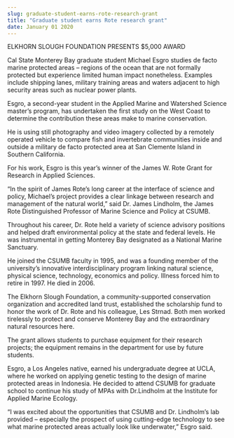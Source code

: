 ```yaml
---
slug: graduate-student-earns-rote-research-grant
title: "Graduate student earns Rote research grant"
date: January 01 2020
---
```


<p>ELKHORN SLOUGH FOUNDATION PRESENTS $5,000 AWARD</p><p>Cal State Monterey Bay graduate student Michael Esgro studies de facto marine protected areas – regions of the ocean that are not formally protected but experience limited human impact nonetheless. Examples include shipping lanes, military training areas and waters adjacent to high security areas such as nuclear power plants.
</p><p>Esgro, a second&#45;year student in the Applied Marine and Watershed Science master’s program, has undertaken the first study on the West Coast to determine the contribution these areas make to marine conservation.
</p><p>He is using still photography and video imagery collected by a remotely operated vehicle to compare fish and invertebrate communities inside and outside a military de facto protected area at San Clemente Island in Southern California.
</p><p>For his work, Esgro is this year’s winner of the James W. Rote Grant for Research in Applied Sciences.
</p><p>“In the spirit of James Rote’s long career at the interface of science and policy, Michael’s project provides a clear linkage between research and management of the natural world,” said Dr. James Lindholm, the James Rote Distinguished Professor of Marine Science and Policy at CSUMB.
</p><p>Throughout his career, Dr. Rote held a variety of science advisory positions and helped draft environmental policy at the state and federal levels. He was instrumental in getting Monterey Bay designated as a National Marine Sanctuary.
</p><p>He joined the CSUMB faculty in 1995, and was a founding member of the university’s innovative interdisciplinary program linking natural science, physical science, technology, economics and policy. Illness forced him to retire in 1997. He died in 2006.
</p><p>The Elkhorn Slough Foundation, a community&#45;supported conservation organization and accredited land trust, established the scholarship fund to honor the work of Dr. Rote and his colleague, Les Strnad. Both men worked tirelessly to protect and conserve Monterey Bay and the extraordinary natural resources here.
</p><p>The grant allows students to purchase equipment for their research projects; the equipment remains in the department for use by future students.
</p><p>Esgro, a Los Angeles native, earned his undergraduate degree at UCLA, where he worked on applying genetic testing to the design of marine protected areas in Indonesia. He decided to attend CSUMB for graduate school to continue his study of MPAs with Dr.Lindholm at the Institute for Applied Marine Ecology.
</p><p>“I was excited about the opportunities that CSUMB and Dr. Lindholm’s lab provided – especially the prospect of using cutting&#45;edge technology to see what marine protected areas actually look like underwater,” Esgro said.
</p>
